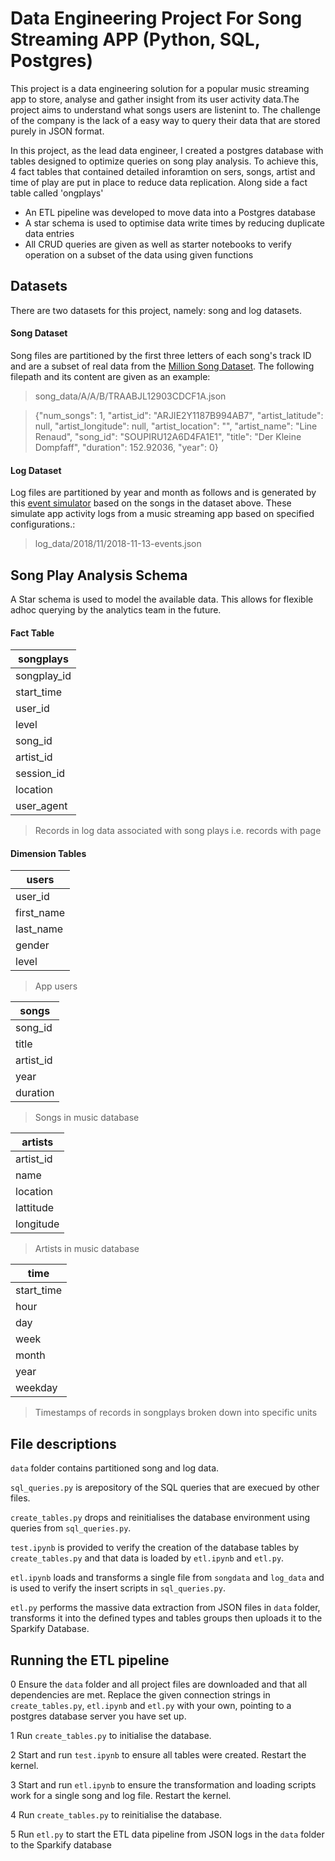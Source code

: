 # Data Engineering Project For Song Streaming APP (Python, SQL, Postgres)

This project is a data engineering solution for a popular music streaming app to store, analyse and gather insight from its user activity data.The project aims to understand what songs users are listenint to. The challenge of the company is the lack of a easy way to query their data that are stored purely in JSON format.

In this project, as the lead data engineer, I created a postgres database with tables designed to optimize queries on song play analysis. To achieve this, 4 fact tables that contained detailed inforamtion on sers, songs, artist and time of play are put in place to reduce data replication. Along side a fact table called 'ongplays'

  * An ETL pipeline was developed to move data into a Postgres database
  * A star schema is used to optimise data write times by reducing duplicate data entries
  * All CRUD queries are given as well as starter notebooks to verify operation on a subset of the data using given functions

## Datasets

There are two datasets for this project, namely: song and log datasets.

#### Song Dataset
Song files are partitioned by the first three letters of each song's track ID and are a subset of real data from the [Million Song Dataset](http://millionsongdataset.com/).  The following filepath and its content are given as an example:

> song_data/A/A/B/TRAABJL12903CDCF1A.json

> {"num_songs": 1, "artist_id": "ARJIE2Y1187B994AB7", "artist_latitude": null, "artist_longitude": null, "artist_location": "", "artist_name": "Line Renaud", "song_id": "SOUPIRU12A6D4FA1E1", "title": "Der Kleine Dompfaff", "duration": 152.92036, "year": 0}

#### Log Dataset

Log files are partitioned by year and month as follows and is generated by this [event simulator](https://github.com/Interana/eventsim) based on the songs in the dataset above. These simulate app activity logs from a music streaming app based on specified configurations.:

> log_data/2018/11/2018-11-13-events.json

## Song Play Analysis Schema

A Star schema is used to model the available data. This allows for flexible adhoc querying by the analytics team in the future. 

#### Fact Table

| songplays |
| --- |
| songplay_id |
| start_time |
| user_id |
| level |
| song_id |
| artist_id |
| session_id |
| location |
| user_agent |
> Records in log data associated with song plays i.e. records with page

#### Dimension Tables

| users  |
| --- |
| user_id |
| first_name |
| last_name |
| gender |
| level |
> App users 

| songs   |
| --- |
| song_id |
| title |
| artist_id |
| year |
| duration |
> Songs in music database

| artists    |
| --- |
| artist_id |
| name |
| location |
| lattitude |
| longitude |
> Artists in music database

| time     |
| --- |
| start_time |
| hour |
| day |
| week |
| month |
| year |
| weekday |
> Timestamps of records in songplays broken down into specific units

## File descriptions

`data` folder contains partitioned song and log data.

`sql_queries.py` is arepository of the SQL queries that are execued by other files.

`create_tables.py` drops and reinitialises the database environment using queries from `sql_queries.py`.

`test.ipynb` is provided to verify the creation of the database tables by `create_tables.py` and that data is loaded by `etl.ipynb` and `etl.py`.

`etl.ipynb` loads and transforms a single file from `songdata` and `log_data` and is used to verify the insert scripts in `sql_queries.py`.

`etl.py` performs the massive data extraction from JSON files in `data` folder, transforms it into the defined types and tables groups then uploads it to the Sparkify Database.

## Running the ETL pipeline

0  Ensure the `data` folder and all project files are downloaded and that all dependencies are met. Replace the given connection strings in `create_tables.py`, `etl.ipynb` and `etl.py` with your own, pointing to a postgres database server you have set up.

1  Run `create_tables.py` to initialise the database.

2  Start and run `test.ipynb` to ensure all tables were created. Restart the kernel.

3  Start and run `etl.ipynb` to ensure the transformation and loading scripts work for a single song and log file. Restart the kernel.

4  Run `create_tables.py` to reinitialise the database.

5  Run `etl.py` to start the ETL data pipeline from JSON logs in the `data` folder to the Sparkify database
